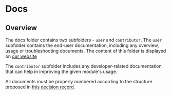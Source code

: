 # Docs

## Overview

The docs folder contains two subfolders - `user` and `contributor`. 
The `user` subfolder contains the end-user documentation, including any overview, usage or troubleshooting documents. The content of this folder is displayed on [our website](https://kyma-project.io/#/)

The `contributor` subfolder includes any developer-related documentation that can help in improving the given module's usage.

All documents must be properly numbered according to the structure proposed in [this decision record](https://github.tools.sap/kyma/community/issues/180).